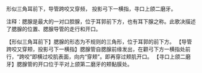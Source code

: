 形似三角耳前下，导管跨咬又穿频，
投影弓下一横指，寻口上颌二磨牙。

注释：腮腺是最大的一对口腔腺，位于耳郭前下方，也有耳下腺之称。此歌决描述了腮腺的位置、腮腺导管的走行和开口。

【形似三角耳前下】腮腺的形态为不规则的三角形，位于耳郭的前下方。
【导管跨咬又穿颊，投影弓下一横指】腮腺管自腮腺前缘发出，在颧弓下方一横指处前行，“跨咬”即横过咬肌表面，向内“穿颊”。即再穿过颊肌开口。
【寻口上颌二磨牙】腮腺管的开口位于平对上颌第二磨牙的颊黏膜处。